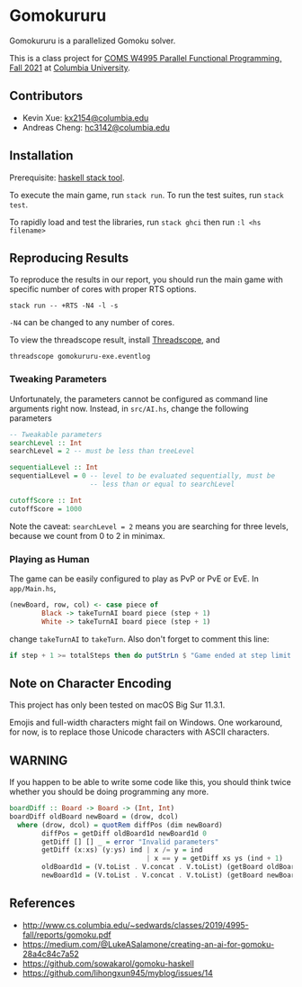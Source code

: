 # Gomokururu

Gomokururu is a parallelized Gomoku solver.

This is a class project for [COMS W4995 Parallel Functional Programming, Fall 2021](http://www.cs.columbia.edu/~sedwards/classes/2021/4995-fall/index.html) at [Columbia University](http://columbia.edu/).



## Contributors

- Kevin Xue: kx2154@columbia.edu
- Andreas Cheng: hc3142@columbia.edu

## Installation

Prerequisite: [haskell stack tool](https://docs.haskellstack.org/en/stable/README/).

To execute the main game, run `stack run`. To run the test suites, run `stack test`.

To rapidly load and test the libraries, run `stack ghci` then run `:l <hs filename>`



## Reproducing Results

To reproduce the results in our report, you should run the main game with specific number of cores with proper RTS options.

```
stack run -- +RTS -N4 -l -s
```

`-N4` can be changed to any number of cores.

To view the threadscope result, install [Threadscope](https://hackage.haskell.org/package/threadscope), and

```
threadscope gomokururu-exe.eventlog
```



### Tweaking Parameters

Unfortunately, the parameters cannot be configured as command line arguments right now. Instead, in `src/AI.hs`, change the following parameters

```haskell
-- Tweakable parameters
searchLevel :: Int
searchLevel = 2 -- must be less than treeLevel

sequentialLevel :: Int
sequentialLevel = 0 -- level to be evaluated sequentially, must be
                    -- less than or equal to searchLevel

cutoffScore :: Int
cutoffScore = 1000
```

Note the caveat: `searchLevel = 2` means you are searching for three levels, because we count from 0 to 2 in minimax.



### Playing as Human

The game can be easily configured to play as PvP or PvE or EvE. In `app/Main.hs`,

```haskell
(newBoard, row, col) <- case piece of
        Black -> takeTurnAI board piece (step + 1)
        White -> takeTurnAI board piece (step + 1)
```

change `takeTurnAI` to `takeTurn`. Also don't forget to comment this line:

```haskell
if step + 1 >= totalSteps then do putStrLn $ "Game ended at step limit."
```



## Note on Character Encoding

This project has only been tested on macOS Big Sur 11.3.1.

Emojis and full-width characters might fail on Windows. One workaround, for now, is to replace those Unicode characters with ASCII characters.

## WARNING
If you happen to be able to write some code like this, you should think twice whether you should be doing programming any more.
```haskell
boardDiff :: Board -> Board -> (Int, Int)
boardDiff oldBoard newBoard = (drow, dcol)
  where (drow, dcol) = quotRem diffPos (dim newBoard)
        diffPos = getDiff oldBoard1d newBoard1d 0
        getDiff [] [] _ = error "Invalid parameters"
        getDiff (x:xs) (y:ys) ind | x /= y = ind
                                  | x == y = getDiff xs ys (ind + 1)
        oldBoard1d = (V.toList . V.concat . V.toList) (getBoard oldBoard)
        newBoard1d = (V.toList . V.concat . V.toList) (getBoard newBoard)
```



## References

- http://www.cs.columbia.edu/~sedwards/classes/2019/4995-fall/reports/gomoku.pdf
- https://medium.com/@LukeASalamone/creating-an-ai-for-gomoku-28a4c84c7a52
- https://github.com/sowakarol/gomoku-haskell
- https://github.com/lihongxun945/myblog/issues/14